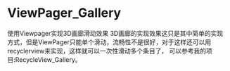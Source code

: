 # ViewPager_Gallery
使用Viewpager实现3D画廊滑动效果
3D画廊的实现效果这只是其中简单的实现方式，但是ViewPager只能单个滑动，流畅性不是很好，对于这样还可以用recyclerview来实现，这样就可以一次性滑动多个条目了，
可以参考我的项目:RecycleView_Gallery。
